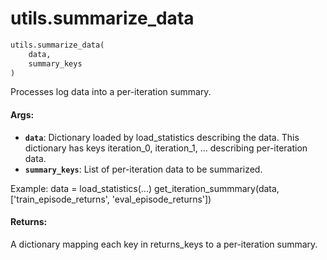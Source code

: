 <div itemscope itemtype="http://developers.google.com/ReferenceObject">
<meta itemprop="name" content="utils.summarize_data" />
<meta itemprop="path" content="Stable" />
</div>

# utils.summarize_data

```python
utils.summarize_data(
    data,
    summary_keys
)
```

Processes log data into a per-iteration summary.

#### Args:

*   <b>`data`</b>: Dictionary loaded by load_statistics describing the data.
    This dictionary has keys iteration_0, iteration_1, ... describing
    per-iteration data.
*   <b>`summary_keys`</b>: List of per-iteration data to be summarized.

Example: data = load_statistics(...) get_iteration_summmary(data,
['train_episode_returns', 'eval_episode_returns'])

#### Returns:

A dictionary mapping each key in returns_keys to a per-iteration summary.
